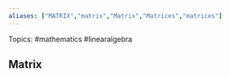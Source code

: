 ```yaml
---
aliases: ["MATRIX","matrix","Matrix","Matrices","matrices"] 
---
```

Topics: #mathematics #linearalgebra 

## Matrix


